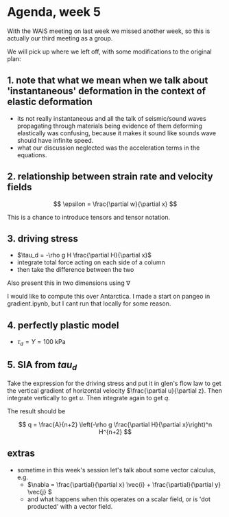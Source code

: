 # Agenda, week 5

With the WAIS meeting on last week we missed another week, so this is actually our third meeting as a group. 

We will pick up where we left off, with some modifications to the original plan:

## 1. note that what we mean when we talk about 'instantaneous' deformation in the context of elastic deformation
- its not really instantaneous and all the talk of seismic/sound waves propagating through materials being evidence of them deforming elastically was confusing, because it makes it sound like sounds wave should have infinite speed. 
- what our discussion neglected was the acceleration terms in the equations. 

## 2. relationship between strain rate and velocity fields

$$
\epsilon = \frac{\partial w}{\partial x}
$$

This is a chance to introduce tensors and tensor notation.

## 3. driving stress

- $\tau_d = -\rho g H \frac{\partial H}{\partial x}$ 
- integrate total force acting on each side of a column
- then take the difference between the two   

Also present this in two dimensions using $\nabla$

I would like to compute this over Antarctica. I made a start on pangeo in gradient.ipynb, but I cant run that locally for some reason. 


## 4. perfectly plastic model 
- $\tau_d = Y = 100$ kPa

## 5. SIA from $tau_d$

Take the expression for the driving stress and put it in glen's flow law to get the vertical gradient of horizontal velocity $\frac{\partial u}{\partial z}. Then integrate vertically to get $u$. Then integrate again to get $q$. 

The result should be 

$$
q = \frac{A}{n+2} \left(-\rho g \frac{\partial H}{\partial x}\right)^n H^{n+2}
$$


## extras
- sometime in this week's session let's talk about some vector calculus, e.g.
   - $\nabla = \frac{\partial}{\partial x} \vec{i} + \frac{\partial}{\partial y} \vec{j} $
   - and what happens when this operates on a scalar field, or is 'dot producted' with a vector field.
 